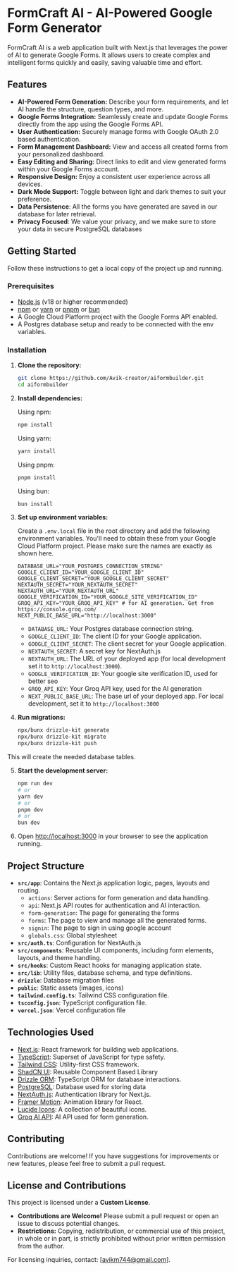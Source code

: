 # FormCraft AI - AI-Powered Google Form Generator

FormCraft AI is a web application built with Next.js that leverages the power of AI to generate Google Forms. It allows users to create complex and intelligent forms quickly and easily, saving valuable time and effort.

## Features

- **AI-Powered Form Generation:** Describe your form requirements, and let AI handle the structure, question types, and more.
- **Google Forms Integration:** Seamlessly create and update Google Forms directly from the app using the Google Forms API.
- **User Authentication:** Securely manage forms with Google OAuth 2.0 based authentication.
- **Form Management Dashboard:** View and access all created forms from your personalized dashboard.
- **Easy Editing and Sharing:** Direct links to edit and view generated forms within your Google Forms account.
- **Responsive Design:** Enjoy a consistent user experience across all devices.
- **Dark Mode Support:**  Toggle between light and dark themes to suit your preference.
- **Data Persistence**: All the forms you have generated are saved in our database for later retrieval.
- **Privacy Focused**: We value your privacy, and we make sure to store your data in secure PostgreSQL databases

## Getting Started

Follow these instructions to get a local copy of the project up and running.

### Prerequisites

-   [Node.js](https://nodejs.org/) (v18 or higher recommended)
-   [npm](https://www.npmjs.com/) or [yarn](https://yarnpkg.com/) or [pnpm](https://pnpm.io/) or [bun](https://bun.sh/)
-   A Google Cloud Platform project with the Google Forms API enabled.
-   A Postgres database setup and ready to be connected with the env variables.

### Installation

1.  **Clone the repository:**

    ```bash
    git clone https://github.com/Avik-creator/aiformbuilder.git
    cd aiformbuilder
    ```

2.  **Install dependencies:**

    Using npm:

    ```bash
    npm install
    ```

    Using yarn:

    ```bash
    yarn install
    ```

    Using pnpm:

    ```bash
    pnpm install
    ```

    Using bun:

    ```bash
    bun install
    ```

3.  **Set up environment variables:**

    Create a `.env.local` file in the root directory and add the following environment variables. You'll need to obtain these from your Google Cloud Platform project. Please make sure the names are exactly as shown here.

    ```env
    DATABASE_URL="YOUR_POSTGRES_CONNECTION_STRING"
    GOOGLE_CLIENT_ID="YOUR_GOOGLE_CLIENT_ID"
    GOOGLE_CLIENT_SECRET="YOUR_GOOGLE_CLIENT_SECRET"
    NEXTAUTH_SECRET="YOUR_NEXTAUTH_SECRET"
    NEXTAUTH_URL="YOUR_NEXTAUTH_URL"
    GOOGLE_VERIFICATION_ID="YOUR_GOOGLE_SITE_VERIFICATION_ID"
    GROQ_API_KEY="YOUR_GROQ_API_KEY" # for AI generation. Get from https://console.groq.com/
    NEXT_PUBLIC_BASE_URL="http://localhost:3000"
    ```

    - `DATABASE_URL`: Your Postgres database connection string.
    - `GOOGLE_CLIENT_ID`: The client ID for your Google application.
    - `GOOGLE_CLIENT_SECRET`: The client secret for your Google application.
    - `NEXTAUTH_SECRET`: A secret key for NextAuth.js
    - `NEXTAUTH_URL`: The URL of your deployed app (for local development set it to `http://localhost:3000`).
    - `GOOGLE_VERIFICATION_ID`: Your google site verification ID, used for better seo
    - `GROQ_API_KEY`: Your Groq API key, used for the AI generation
    - `NEXT_PUBLIC_BASE_URL`: The base url of your deployed app. For local development, set it to `http://localhost:3000`


4.  **Run migrations:**

    ```bash
    npx/bunx drizzle-kit generate
    npx/bunx drizzle-kit migrate
    npx/bunx drizzle-kit push
    ```
   This will create the needed database tables.

5.  **Start the development server:**

    ```bash
    npm run dev
    # or
    yarn dev
    # or
    pnpm dev
    # or
    bun dev
    ```

6.  Open [http://localhost:3000](http://localhost:3000) in your browser to see the application running.

## Project Structure

- **`src/app`**: Contains the Next.js application logic, pages, layouts and routing.
    -   `actions`: Server actions for form generation and data handling.
    -   `api`: Next.js API routes for authentication and AI interaction.
    -  `form-generation`: The page for generating the forms
    -  `forms`: The page to view and manage all the generated forms.
    -  `signin`: The page to sign in using google account
    -   `globals.css`: Global stylesheet
-   **`src/auth.ts`**: Configuration for NextAuth.js
-   **`src/components`**: Reusable UI components, including form elements, layouts, and theme handling.
-   **`src/hooks`**: Custom React hooks for managing application state.
-   **`src/lib`**: Utility files, database schema, and type definitions.
-   **`drizzle`**: Database migration files
-   **`public`**: Static assets (images, icons)
-   **`tailwind.config.ts`**: Tailwind CSS configuration file.
-   **`tsconfig.json`**: TypeScript configuration file.
-   **`vercel.json`**: Vercel configuration file

## Technologies Used

- [Next.js](https://nextjs.org/): React framework for building web applications.
- [TypeScript](https://www.typescriptlang.org/): Superset of JavaScript for type safety.
- [Tailwind CSS](https://tailwindcss.com/): Utility-first CSS framework.
- [ShadCN UI](https://ui.shadcn.com/): Reusable Component Based Library
- [Drizzle ORM](https://orm.drizzle.team/): TypeScript ORM for database interactions.
- [PostgreSQL](https://www.postgresql.org/): Database used for storing data
- [NextAuth.js](https://next-auth.js.org/): Authentication library for Next.js.
- [Framer Motion](https://www.framer.com/motion/): Animation library for React.
- [Lucide Icons](https://lucide.dev/): A collection of beautiful icons.
- [Groq AI API](https://groq.com/): AI API used for form generation.

## Contributing

Contributions are welcome! If you have suggestions for improvements or new features, please feel free to submit a pull request.

## License and Contributions

This project is licensed under a **Custom License**.  

- **Contributions are Welcome!** Please submit a pull request or open an issue to discuss potential changes.  
- **Restrictions:** Copying, redistribution, or commercial use of this project, in whole or in part, is strictly prohibited without prior written permission from the author.  

For licensing inquiries, contact: [avikm744@gmail.com].

